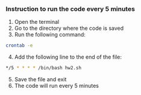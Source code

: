 ### Instruction to run the code every 5 minutes
1. Open the terminal
2. Go to the directory where the code is saved
3. Run the following command:
```bash
crontab -e
```
4. Add the following line to the end of the file:
```bash
*/5 * * * * /bin/bash hw2.sh
```
5. Save the file and exit
6. The code will run every 5 minutes